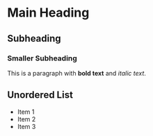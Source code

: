 # Main Heading

## Subheading

### Smaller Subheading

This is a paragraph with **bold text** and _italic text_.


## Unordered List

- Item 1
- Item 2
- Item 3

